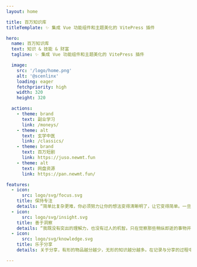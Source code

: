 ```yaml
---
layout: home

title: 百万知识库
titleTemplate: ✨ 集成 Vue 功能组件和主题美化的 VitePress 插件

hero:
  name: 百万知识库
  text: 知识 & 技能 & 财富
  tagline: ✨ 集成 Vue 功能组件和主题美化的 VitePress 插件

  image:
    src: '/logo/home.png'
    alt: '@scenlinx'
    loading: eager
    fetchpriority: high
    width: 320
    height: 320

  actions:
    - theme: brand
      text: 副业学习
      link: /moneys/
    - theme: alt
      text: 玄学中医
      link: /classics/
    - theme: brand
      text: 百万短剧
      link: https://juso.newmt.fun
    - theme: alt
      text: 网盘资源
      link: https://pan.newmt.fun/

features:
  - icon:
      src: logo/svg/focus.svg
    title: 保持专注
    details: “简单比复杂更难，你必须努力让你的想法变得清晰明了，让它变得简单。一旦你做到了简单，你就能搬动大山。” -- 乔布斯
  - icon:
      src: logo/svg/insight.svg
    title: 善于洞察
    details: “我既没有突出的理解力，也没有过人的机智。只在觉察那些稍纵即逝的事物并对其进行精细观察的能力上，我可能在普通人之上。” -- 达尔文
  - icon:
      src: logo/svg/knowledge.svg
    title: 乐于分享
    details: 关于分享，有形的物品越分越少，无形的知识越分越多。在记录与分享的过程中, 梳理所学, 交流所得, 必有所获。

---
```


<Home />
